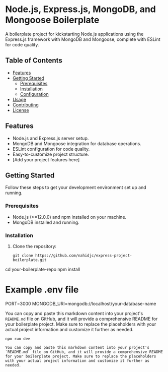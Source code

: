 # Node.js, Express.js, MongoDB, and Mongoose Boilerplate

A boilerplate project for kickstarting Node.js applications using the Express.js framework with MongoDB and Mongoose, complete with ESLint for code quality.

## Table of Contents

- [Features](#features)
- [Getting Started](#getting-started)
  - [Prerequisites](#prerequisites)
  - [Installation](#installation)
  - [Configuration](#configuration)
- [Usage](#usage)
- [Contributing](#contributing)
- [License](#license)

## Features

- Node.js and Express.js server setup.
- MongoDB and Mongoose integration for database operations.
- ESLint configuration for code quality.
- Easy-to-customize project structure.
- [Add your project features here]

## Getting Started

Follow these steps to get your development environment set up and running.

### Prerequisites

- Node.js (>=12.0.0) and npm installed on your machine.
- MongoDB installed and running.

### Installation

1. Clone the repository:

   ```shell
   git clone https://github.com/nahidjc/express-project-boilerplate.git
  cd your-boilerplate-repo
  npm install
# Example .env file

PORT=3000
MONGODB_URI=mongodb://localhost/your-database-name

You can copy and paste this markdown content into your project's `README.md` file on GitHub, and it will provide a comprehensive README for your boilerplate project. Make sure to replace the placeholders with your actual project information and customize it further as needed.

  ```shell
  npm run dev

You can copy and paste this markdown content into your project's `README.md` file on GitHub, and it will provide a comprehensive README for your boilerplate project. Make sure to replace the placeholders with your actual project information and customize it further as needed.

